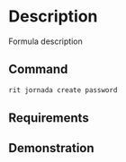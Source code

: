 # Description

Formula description

## Command

```bash
rit jornada create password
```

## Requirements

## Demonstration
